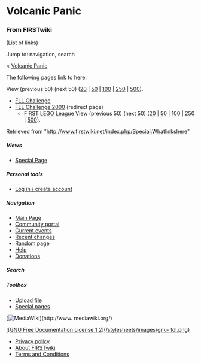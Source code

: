 # Volcanic Panic

### From FIRSTwiki

(List of links)

Jump to: navigation, search

&lt; [Volcanic Panic](/index.php?title=Volcanic_Panic&redirect=no "Volcanic
Panic" )  

The following pages link to here:

View (previous 50) (next 50)
([20](/index.php?title=Special:Whatlinkshere/Volcanic_Panic&limit=20&from=0
"Special:Whatlinkshere/Volcanic Panic" ) |
[50](/index.php?title=Special:Whatlinkshere/Volcanic_Panic&limit=50&from=0
"Special:Whatlinkshere/Volcanic Panic" ) |
[100](/index.php?title=Special:Whatlinkshere/Volcanic_Panic&limit=100&from=0
"Special:Whatlinkshere/Volcanic Panic" ) |
[250](/index.php?title=Special:Whatlinkshere/Volcanic_Panic&limit=250&from=0
"Special:Whatlinkshere/Volcanic Panic" ) |
[500](/index.php?title=Special:Whatlinkshere/Volcanic_Panic&limit=500&from=0
"Special:Whatlinkshere/Volcanic Panic" )).

  * [FLL Challenge](/index.php/FLL_Challenge "FLL Challenge" )
  * [FLL Challenge 2000](/index.php?title=FLL_Challenge_2000&redirect=no "FLL Challenge 2000" ) (redirect page) 
    * [FIRST LEGO League](/index.php/FIRST_LEGO_League "FIRST LEGO League" )
View (previous 50) (next 50)
([20](/index.php?title=Special:Whatlinkshere/Volcanic_Panic&limit=20&from=0
"Special:Whatlinkshere/Volcanic Panic" ) |
[50](/index.php?title=Special:Whatlinkshere/Volcanic_Panic&limit=50&from=0
"Special:Whatlinkshere/Volcanic Panic" ) |
[100](/index.php?title=Special:Whatlinkshere/Volcanic_Panic&limit=100&from=0
"Special:Whatlinkshere/Volcanic Panic" ) |
[250](/index.php?title=Special:Whatlinkshere/Volcanic_Panic&limit=250&from=0
"Special:Whatlinkshere/Volcanic Panic" ) |
[500](/index.php?title=Special:Whatlinkshere/Volcanic_Panic&limit=500&from=0
"Special:Whatlinkshere/Volcanic Panic" )).

Retrieved from "<http://www.firstwiki.net/index.php/Special:Whatlinkshere>"

##### Views

  * [Special Page](/index.php/Special:Whatlinkshere/Volcanic_Panic)

##### Personal tools

  * [Log in / create account](/index.php?title=Special:Userlogin&returnto=Special:Whatlinkshere)

[](/index.php/Main_Page "Main Page" )

##### Navigation

  * [Main Page](/index.php/Main_Page)
  * [Community portal](/index.php/FIRSTwiki:Community_portal)
  * [Current events](/index.php/Current_events)
  * [Recent changes](/index.php/Special:Recentchanges)
  * [Random page](/index.php/Special:Random)
  * [Help](/index.php/FIRSTwiki:Help)
  * [Donations](/index.php/FIRSTwiki:Site_support)

##### Search



##### Toolbox

  * [Upload file](/index.php/Special:Upload)
  * [Special pages](/index.php/Special:Specialpages)

[![MediaWiki](/skins/common/images/poweredby_mediawiki_88x31.png)](http://www.
mediawiki.org/)

[![GNU Free Documentation License 1.2](/stylesheets/images/gnu-
fdl.png)](http://www.gnu.org/copyleft/fdl.html)

  * [Privacy policy](/index.php/FIRSTwiki:Privacy_policy "FIRSTwiki:Privacy policy" )
  * [About FIRSTwiki](/index.php/FIRSTwiki:About "FIRSTwiki:About" )
  * [Terms and Conditions](/index.php/FIRSTwiki:Terms_and_conditions "FIRSTwiki:Terms and conditions" )

